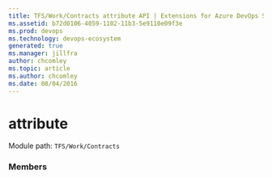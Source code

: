 ```yaml
---
title: TFS/Work/Contracts attribute API | Extensions for Azure DevOps Services
ms.assetid: b72d0106-4059-1102-11b3-5e9110e09f3e
ms.prod: devops
ms.technology: devops-ecosystem
generated: true
ms.manager: jillfra
author: chcomley
ms.topic: article
ms.author: chcomley
ms.date: 08/04/2016
---
```


# attribute

Module path: `TFS/Work/Contracts`


### Members

